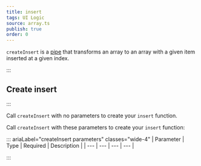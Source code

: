 ```yaml
---
title: insert
tags: UI Logic
source: array.ts
publish: true
order: 0
---
```


`createInsert` is a [pipe](/docs/logic/pipes-overview) that transforms an array to an array with a given item inserted at a given index.


:::
## Create insert
:::

Call `createInsert` with no parameters to create your `insert` function.

Call `createInsert` with these parameters to create your `insert` function:

::: ariaLabel="createInsert parameters" classes="wide-4"
| Parameter | Type | Required | Description |
| --- | --- | --- | --- |

:::

